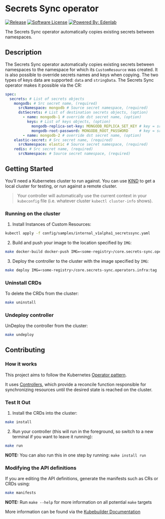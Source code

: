 # Secrets Sync operator

[![Release](https://img.shields.io/github/v/release/edenlabllc/secrets-sync.operators.infra.svg?style=for-the-badge)](https://github.com/edenlabllc/secrets-sync.operators.infra/releases/latest)
[![Software License](https://img.shields.io/github/license/edenlabllc/secrets-sync.operators.infra.svg?style=for-the-badge)](LICENSE)
[![Powered By: Edenlab](https://img.shields.io/badge/powered%20by-edenlab-8A2BE2.svg?style=for-the-badge)](https://edenlab.io)

The Secrets Sync operator automatically copies existing secrets between namespaces.

## Description

The Secrets Sync operator automatically copies existing secrets between namespaces to the namespace for which
its `CustomResource` was created.
It is also possible to override secrets names and keys when copying.
The two types of keys data are supported: `data` and `stringData`.
The Secrets Sync operator makes it possible via the CR:

```yaml
spec:
  secrets: # List of secrets objects
    mongodb: # Src secret name, (required)
      srcNamespace: mongodb # Source secret namespace, (required)
      dstSecrets: # List of destination secrets objects, (option)
        - name: mongodb-1 # override dst secret name, (option)
          keys: # List of keys objects, (option)
            mongodb-replica-set-key: MONGODB_REPLICA_SET_KEY # key = src secret, val = dst secret, (option)
            mongodb-root-password: MONGODB_ROOT_PASSWORD     # key = src secret, val = dst secret, (option)
        - name: mongodb-2 # override dst secret name, (option)
    elastic-secret: # Src secret name, (required)
      srcNamespace: elastic # Source secret namespace, (required)
    redis: # Src secret name, (required)
      srcNamespace: # Source secret namespace, (required)
```

## Getting Started

You’ll need a Kubernetes cluster to run against. You can use [KIND](https://sigs.k8s.io/kind) to get a local cluster for
testing, or run against a remote cluster.

> Your controller will automatically use the current context in your `kubeconfig` file (i.e. whatever
> cluster `kubectl cluster-info` shows).

### Running on the cluster

1. Install Instances of Custom Resources:

```sh
kubectl apply -f config/samples/internal_v1alpha1_secretssync.yaml
```

2. Build and push your image to the location specified by `IMG`:

```sh
make docker-build docker-push IMG=<some-registry>/core.secrets-sync.operators.infra:tag
```

3. Deploy the controller to the cluster with the image specified by `IMG`:

```sh
make deploy IMG=<some-registry>/core.secrets-sync.operators.infra:tag
```

### Uninstall CRDs

To delete the CRDs from the cluster:

```sh
make uninstall
```

### Undeploy controller

UnDeploy the controller from the cluster:

```sh
make undeploy
```

## Contributing

### How it works

This project aims to follow the
Kubernetes [Operator pattern](https://kubernetes.io/docs/concepts/extend-kubernetes/operator/).

It uses [Controllers](https://kubernetes.io/docs/concepts/architecture/controller/),
which provide a reconcile function responsible for synchronizing resources until the desired state is reached on the
cluster.

### Test It Out

1. Install the CRDs into the cluster:

```sh
make install
```

2. Run your controller (this will run in the foreground, so switch to a new terminal if you want to leave it running):

```sh
make run
```

**NOTE:** You can also run this in one step by running: `make install run`

### Modifying the API definitions

If you are editing the API definitions, generate the manifests such as CRs or CRDs using:

```sh
make manifests
```

**NOTE:** Run `make --help` for more information on all potential `make` targets

More information can be found via the [Kubebuilder Documentation](https://book.kubebuilder.io/introduction.html)

